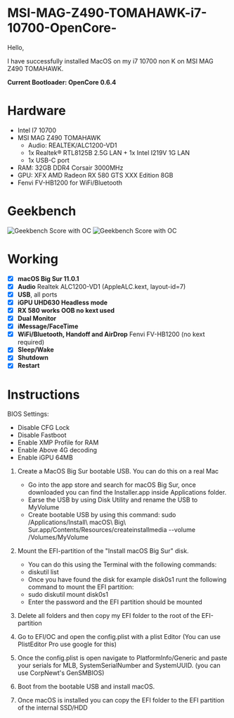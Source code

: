 # MSI-MAG-Z490-TOMAHAWK-i7-10700-OpenCore-

Hello,

I have successfully installed MacOS on my i7 10700 non K on MSI MAG Z490 TOMAHAWK.

**Current Bootloader: OpenCore 0.6.4**

# Hardware

- Intel I7 10700
- MSI MAG Z490 TOMAHAWK
	- Audio: REALTEK/ALC1200-VD1
	- 1x Realtek® RTL8125B 2.5G LAN + 1x Intel I219V 1G LAN
	- 1x USB-C port
- RAM: 32GB DDR4 Corsair 3000MHz
- GPU: XFX AMD Radeon RX 580 GTS XXX Edition 8GB
- Fenvi FV-HB1200 for WiFi/Bluetooth 


# Geekbench

![Geekbench Score with OC](Geekbench/Geekbench.png)
![Geekbench Score with OC](Geekbench/Geekbench2.png)


# Working

- [x] **macOS Big Sur 11.0.1**
- [x] **Audio** Realtek ALC1200-VD1 (AppleALC.kext, layout-id=7)
- [x] **USB**, all ports
- [x] **iGPU UHD630 Headless mode**
- [x] **RX 580 works OOB no kext used**
- [x] **Dual Monitor**
- [x] **iMessage/FaceTime**
- [x] **WiFi/Bluetooth, Handoff and AirDrop** Fenvi FV-HB1200 (no kext required)
- [x] **Sleep/Wake**
- [x] **Shutdown**
- [x] **Restart**

# Instructions

BIOS Settings:

- Disable CFG Lock
- Disable Fastboot 
- Enable XMP Profile for RAM
- Enable Above 4G decoding
- Enable iGPU 64MB

1. Create a MacOS Big Sur bootable USB. You can do this on a real Mac
 	 - Go into the app store and search for macOS Big Sur, once downloaded you can find the Installer.app inside Applications folder.
   - Earse the USB by using Disk Utility and rename the USB to MyVolume
   - Create bootable USB by using this command: sudo /Applications/Install\ macOS\ Big\ Sur.app/Contents/Resources/createinstallmedia --volume /Volumes/MyVolume
  
2. Mount the EFI-partition of the "Install macOS Big Sur" disk.
   - You can do this using the Terminal with the following commands:
   - diskutil list
   - Once you have found the disk for example disk0s1 runt the following command to mount the EFI partition:
   - sudo diskutil mount disk0s1
   - Enter the password and the EFI partition should be mounted 
   
3. Delete all folders and then copy my EFI folder to the root of the EFI-partition
4. Go to EFI/OC and open the config.plist with a plist Editor (You can use PlistEditor Pro use google for this)
5. Once the config.plist is open navigate to PlatformInfo/Generic and paste your serials for MLB, SystemSerialNumber and SystemUUID. (you can use CorpNewt's GenSMBIOS)
6. Boot from the bootable USB and install macOS.
7. Once macOS is installed you can copy the EFI folder to the EFI partition of the internal SSD/HDD
